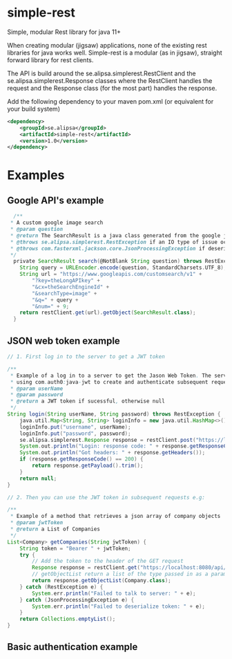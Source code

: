 # simple-rest
Simple, modular Rest library for java 11+

When creating modular (jigsaw) applications, none of the existing rest libraries for java works well.
Simple-rest is a modular (as in jigsaw), straight forward library for rest clients.

The API is build around the se.alipsa.simplerest.RestClient and the se.alipsa.simplerest.Response classes where the
RestClient handles the request and the Response class (for the most part) handles the response. 

Add the following dependency to your maven pom.xml (or equivalent for your build system)
```xml
<dependency>
    <groupId>se.alipsa</groupId>
    <artifactId>simple-rest</artifactId>
    <version>1.0</version>
</dependency>
```

# Examples

## Google API's example
```groovy
  /**
 * A custom google image search
 * @param question
 * @return The SearchResult is a java class generated from the google json response as per their API
 * @throws se.alipsa.simplerest.RestException if an IO type of issue occurs
 * @throws com.fasterxml.jackson.core.JsonProcessingException if deserialization from String to a SearchResult failed
 */
  private SearchResult search(@NotBlank String question) throws RestException, JsonProcessingException {
    String query = URLEncoder.encode(question, StandardCharsets.UTF_8);
    String url = "https://www.googleapis.com/customsearch/v1" +
        "?key=theLongAPIkey" +
        "&cx=theSearchEngineId" +
        "&searchType=image" +
        "&q=" + query +
        "&num=" + 9;
    return restClient.get(url).getObject(SearchResult.class);
  }
```

## JSON web token example

```groovy
// 1. First log in to the server to get a JWT token

/**
 * Example of a log in to a server to get the Jason Web Token. The server in this case is a Spring boot app
 * using com.auth0:java-jwt to create and authenticate subsequent requests according to the JWT standard
 * @param userName
 * @param password
 * @return a JWT token if sucessful, otherwise null
 */
String login(String userName, String password) throws RestException {
    java.util.Map<String, String> loginInfo = new java.util.HashMap<>();
    loginInfo.put("username", userName);
    loginInfo.put("password", password);
    se.alipsa.simplerest.Response response = restClient.post("https://localhost:8080/api/login", loginInfo);
    System.out.println("Login: response code: " + response.getResponseCode());
    System.out.println("Got headers: " + response.getHeaders());
    if (response.getResponseCode() == 200) {
        return response.getPayload().trim();
    }
    return null;
}

// 2. Then you can use the JWT token in subsequent requests e.g:

/**
 * Example of a method that retrieves a json array of company objects
 * @param jwtToken
 * @return a List of Companies
 */
List<Company> getCompanies(String jwtToken) {
    String token = "Bearer " + jwtToken;
    try {
        // Add the token to the header of the GET request
        Response response = restClient.get("https://localhost:8080/api/company", Map.of("Authorization", token));
        // getObjectList return a list of the type passed in as a parameter when the payload is a JSON array or Objects
        return response.getObjectList(Company.class);
    } catch (RestException e) {
        System.err.println("Failed to talk to server: " + e);
    } catch (JsonProcessingException e) {
        System.err.println("Failed to deserialize token: " + e);
    }
    return Collections.emptyList();
}
```

## Basic authentication example
```groovy
```